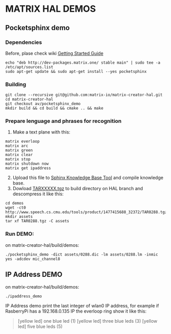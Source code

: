 # MATRIX HAL DEMOS


## Pocketsphinx demo

### Dependencies 

Before, plase check wiki [Getting Started Guide](https://github.com/matrix-io/matrix-creator-quickstart/wiki/2.-Getting-Started)

```
echo "deb http://dev-packages.matrix.one/ stable main" | sudo tee -a /etc/apt/sources.list
sudo apt-get update && sudo apt-get install --yes pocketsphinx
```

### Building
``` 
git clone --recursive git@github.com:matrix-io/matrix-creator-hal.git
cd matrix-creator-hal
git checkout av/pocketsphinx_demo
mkdir build && cd build && cmake .. && make
```
### Prepare lenguage and phrases for recognition

1. Make a text plane with this:
``` 
matrix everloop
matrix arc
matrix green
matrix clear
matrix stop
matrix shutdown now
matrix get ipaddress
``` 
2. Upload this file to [Sphinx Knowledge Base Tool](http://www.speech.cs.cmu.edu/tools/lmtool-new.html) and compile knowledge base.
3. Dowload [TARXXXXX.tgz](http://www.speech.cs.cmu.edu/tools/product/1477415688_3g2372/TAR0288.tgz) to build directory on HAL branch and descompress it like this:
```
cd demos
wget -ct0 http://www.speech.cs.cmu.edu/tools/product/1477415688_32372/TAR0288.tgz
mkdir assets
tar xf TAR0288.tgz -C assets
```

### Run DEMO:
on matrix-creator-hal/build/demos:
```
./pocketsphinx_demo -dict assets/0288.dic -lm assets/0288.lm -inmic yes -adcdev mic_channel8

``` 

## IP Address DEMO
on matrix-creator-hal/build/demos:
```
./ipaddress_demo
```
IP Address demo print the last integer of wlan0 IP address, for example if RasberryPi has a 192.168.0.135 IP the everloop ring show it like this:
> [yellow led] one blue led    (1)
> [yellow led] three blue leds (3)
> [yellow led] five blue leds  (5)
